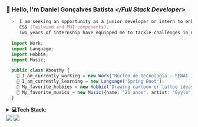 ### 👋 Hello, I'm Daniel Gonçalves Batista ***</***Full Stack Developer***>***

```zsh
  >  I am seeking an opportunity as a junior developer or intern to enhance my skills in TypeScript, JavaScript, React, Node.js and
     CSS (Tailwind and MUI components). 
     Two years of internship have equipped me to tackle challenges in new technologies and contribute to innovative projects.
```

```typescript
  import Work;
  import Language;
  import Hobbie;
  import Music;

  public class AboutMy {
    🏢 I_am_currently_working = new Work("Núcleo de Tecnologia - SENAI Jandira"); 
    🌱 I_am_currently_learning = new Language("Spring Boot");
    🎨 My_favorite_hobbies = new Hobbie("Drawing cartoon or tattoo ideas");
    🎵 My_favorite_musics = new Music({name: "21 anos", artist: "Gyylo", Genere: "RAP"});
  }
```
<details>
  <summary><b>💻Tech Stack</b>: </summary>
  
  #### Languages
![JavaScript](https://img.shields.io/badge/-JavaScript-000?style=for-the-badge&logo=javascript)
![CSS3](https://img.shields.io/badge/-CSS3-000?style=for-the-badge&logo=css3)
![HTML5](https://img.shields.io/badge/-HTML5-000?style=for-the-badge&logo=html5)
![Typescript](https://shields.io/badge/TypeScript-000?style=for-the-badge&logo=typescript)

#### JS Framework/Library
![Next JS](https://img.shields.io/badge/-NextJS-000?style=for-the-badge&logo=next.js)
![React](https://img.shields.io/badge/-ReactJS-000?style=for-the-badge&logo=react)

#### CSS Framework/Library/Pre-processors
![TailwindCSS](https://img.shields.io/badge/-TailwindCSS-000?style=for-the-badge&logo=tailwind-css)
![MUI](https://img.shields.io/badge/-MUI-000?style=for-the-badge&logo=mui)
![SASS](https://img.shields.io/badge/-SASS-000?style=for-the-badge&logo=sass)

#### Design/Visual Tools
![Figma](https://img.shields.io/badge/-Figma-000?style=for-the-badge&logo=figma)

#### Database/State
![PostgreSQL](https://img.shields.io/badge/-PostgreSQL-000?style=for-the-badge&logo=PostgreSQL)
![MySQL](https://shields.io/badge/MySQL-000?style=for-the-badge&logo=mysql)

#### Backend
![NodeJS](https://img.shields.io/badge/-NodeJS-000?style=for-the-badge&logo=node.js&logoColor=pink)

#### Web Hosting
![Vercel](https://img.shields.io/badge/-Vercel-000?style=for-the-badge&logo=vercel)
![GitHub Pages](https://img.shields.io/badge/-GitHub%20Pages-000?style=for-the-badge&logo=github)

#### Package Manager
![NPM](https://img.shields.io/badge/-NPM-000?style=for-the-badge&logo=npm)
![Yarn](https://img.shields.io/badge/-yarn-000?style=for-the-badge&logo=yarn)

#### Version Control
![Git](https://img.shields.io/badge/-Git-000?style=for-the-badge&logo=git)
![GitHub](https://img.shields.io/badge/-GitHub-000?style=for-the-badge&logo=github)
</details>

<div> 
  <a href="https://www.linkedin.com/in/daniel-batista-6228a9197/" target="LinkedIn"><img src="https://img.shields.io/badge/-LinkedIn-%230077B5?style=for-the-badge&logo=linkedin&logoColor=white" target="_blank"></a>
  <a href="https://wa.me/5511961313118?text=Ol%C3%A1%21%21+Tudo+bem%3F" target="WhatsApp"><img src="https://img.shields.io/badge/-WhatsApp-%37211102?style=for-the-badge&logo=whatsapp&logoColor=white" target="_blank"></a>
</div>
